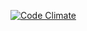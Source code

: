[![Code Climate](https://codeclimate.com/github/Mariatta/sample_codes_for_review/badges/gpa.svg)](https://codeclimate.com/github/Mariatta/sample_codes_for_review)
